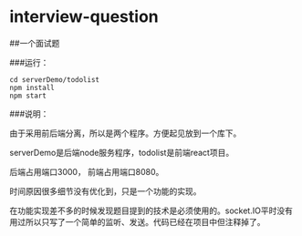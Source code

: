# interview-question
##一个面试题



###运行：

```
cd serverDemo/todolist
npm install
npm start

```

###说明：

由于采用前后端分离，所以是两个程序。方便起见放到一个库下。

serverDemo是后端node服务程序，todolist是前端react项目。

后端占用端口3000， 前端占用端口8080。

时间原因很多细节没有优化到，只是一个功能的实现。

在功能实现差不多的时候发现题目提到的技术是必须使用的。socket.IO平时没有用过所以只写了一个简单的监听、发送。代码已经在项目中但注释掉了。

